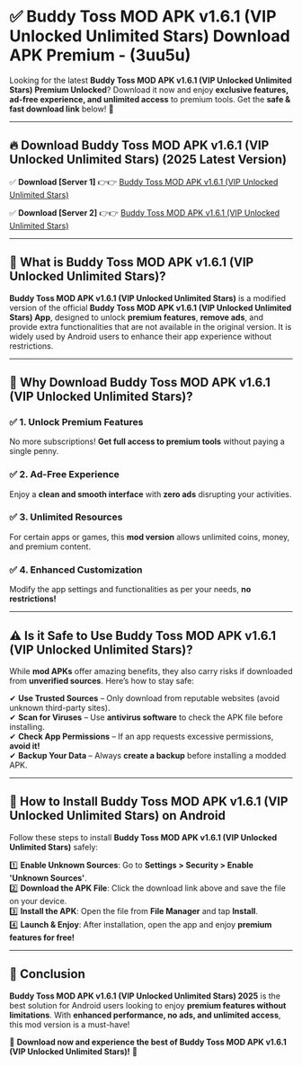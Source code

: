 
# ✅ Buddy Toss MOD APK v1.6.1 (VIP Unlocked Unlimited Stars) Download APK Premium -  (3uu5u) 

Looking for the latest **Buddy Toss MOD APK v1.6.1 (VIP Unlocked Unlimited Stars) Premium Unlocked**? Download it now and enjoy **exclusive features, ad-free experience, and unlimited access** to premium tools. Get the **safe & fast download link** below! 🚀

---

## 🔥 Download Buddy Toss MOD APK v1.6.1 (VIP Unlocked Unlimited Stars) (2025 Latest Version)

✅ **Download [Server 1]** 👉👉 [Buddy Toss MOD APK v1.6.1 (VIP Unlocked Unlimited Stars) ](https://apkcomod.com?title=Buddy_Toss_MOD_APK_v1.6.1_(VIP_Unlocked_Unlimited_Stars))  

✅ **Download [Server 2]** 👉👉 [Buddy Toss MOD APK v1.6.1 (VIP Unlocked Unlimited Stars) ](https://apkcomod.com?title=Buddy_Toss_MOD_APK_v1.6.1_(VIP_Unlocked_Unlimited_Stars))  


---

## 📌 What is Buddy Toss MOD APK v1.6.1 (VIP Unlocked Unlimited Stars)?

**Buddy Toss MOD APK v1.6.1 (VIP Unlocked Unlimited Stars)** is a modified version of the official **Buddy Toss MOD APK v1.6.1 (VIP Unlocked Unlimited Stars) App**, designed to unlock **premium features**, **remove ads**, and provide extra functionalities that are not available in the original version. It is widely used by Android users to enhance their app experience without restrictions.

---

## 🌟 Why Download Buddy Toss MOD APK v1.6.1 (VIP Unlocked Unlimited Stars)?

### ✅ 1. Unlock Premium Features
No more subscriptions! **Get full access to premium tools** without paying a single penny.

### ✅ 2. Ad-Free Experience
Enjoy a **clean and smooth interface** with **zero ads** disrupting your activities.

### ✅ 3. Unlimited Resources
For certain apps or games, this **mod version** allows unlimited coins, money, and premium content.

### ✅ 4. Enhanced Customization
Modify the app settings and functionalities as per your needs, **no restrictions!**

---

## ⚠️ Is it Safe to Use Buddy Toss MOD APK v1.6.1 (VIP Unlocked Unlimited Stars)?

While **mod APKs** offer amazing benefits, they also carry risks if downloaded from **unverified sources**. Here’s how to stay safe:

✔ **Use Trusted Sources** – Only download from reputable websites (avoid unknown third-party sites).  
✔ **Scan for Viruses** – Use **antivirus software** to check the APK file before installing.  
✔ **Check App Permissions** – If an app requests excessive permissions, **avoid it!**  
✔ **Backup Your Data** – Always **create a backup** before installing a modded APK.

---

## 📲 How to Install Buddy Toss MOD APK v1.6.1 (VIP Unlocked Unlimited Stars) on Android

Follow these steps to install **Buddy Toss MOD APK v1.6.1 (VIP Unlocked Unlimited Stars)** safely:

1️⃣ **Enable Unknown Sources**: Go to **Settings > Security > Enable 'Unknown Sources'**.  
2️⃣ **Download the APK File**: Click the download link above and save the file on your device.  
3️⃣ **Install the APK**: Open the file from **File Manager** and tap **Install**.  
4️⃣ **Launch & Enjoy**: After installation, open the app and enjoy **premium features for free!**

---

## 🚀 Conclusion

**Buddy Toss MOD APK v1.6.1 (VIP Unlocked Unlimited Stars) 2025** is the best solution for Android users looking to enjoy **premium features without limitations**. With **enhanced performance, no ads, and unlimited access**, this mod version is a must-have!

🔻 **Download now and experience the best of Buddy Toss MOD APK v1.6.1 (VIP Unlocked Unlimited Stars)!** 🔻

